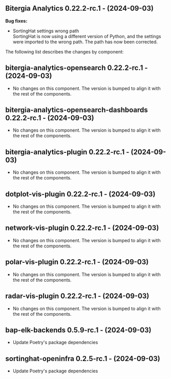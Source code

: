 ## Bitergia Analytics 0.22.2-rc.1 - (2024-09-03)

**Bug fixes:**

 * SortingHat settings wrong path\
   SortingHat is now using a different version of Python, and the
   settings were imported to the wrong path. The path has now been
   corrected.

The following list describes the changes by component:

  ## bitergia-analytics-opensearch 0.22.2-rc.1 - (2024-09-03)
  
  * No changes on this component. The version is bumped to align it
    with the rest of the components.
  ## bitergia-analytics-opensearch-dashboards 0.22.2-rc.1 - (2024-09-03)
  
  * No changes on this component. The version is bumped to align it
    with the rest of the components.
  ## bitergia-analytics-plugin 0.22.2-rc.1 - (2024-09-03)
  
  * No changes on this component. The version is bumped to align it
    with the rest of the components.
  ## dotplot-vis-plugin 0.22.2-rc.1 - (2024-09-03)
  
  * No changes on this component. The version is bumped to align it
    with the rest of the components.
  ## network-vis-plugin 0.22.2-rc.1 - (2024-09-03)
  
  * No changes on this component. The version is bumped to align it
    with the rest of the components.
  ## polar-vis-plugin 0.22.2-rc.1 - (2024-09-03)
  
  * No changes on this component. The version is bumped to align it
    with the rest of the components.
  ## radar-vis-plugin 0.22.2-rc.1 - (2024-09-03)
  
  * No changes on this component. The version is bumped to align it
    with the rest of the components.



  ## bap-elk-backends 0.5.9-rc.1 - (2024-09-03)
  
  * Update Poetry's package dependencies
  ## sortinghat-openinfra 0.2.5-rc.1 - (2024-09-03)
  
  * Update Poetry's package dependencies
